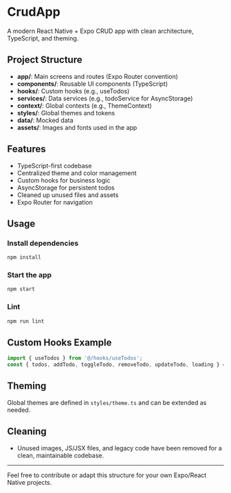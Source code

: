 # CrudApp

A modern React Native + Expo CRUD app with clean architecture, TypeScript, and theming.

## Project Structure

- **app/**: Main screens and routes (Expo Router convention)
- **components/**: Reusable UI components (TypeScript)
- **hooks/**: Custom hooks (e.g., useTodos)
- **services/**: Data services (e.g., todoService for AsyncStorage)
- **context/**: Global contexts (e.g., ThemeContext)
- **styles/**: Global themes and tokens
- **data/**: Mocked data
- **assets/**: Images and fonts used in the app

## Features
- TypeScript-first codebase
- Centralized theme and color management
- Custom hooks for business logic
- AsyncStorage for persistent todos
- Cleaned up unused files and assets
- Expo Router for navigation

## Usage

### Install dependencies
```sh
npm install
```

### Start the app
```sh
npm start
```

### Lint
```sh
npm run lint
```

## Custom Hooks Example

```ts
import { useTodos } from '@/hooks/useTodos';
const { todos, addTodo, toggleTodo, removeTodo, updateTodo, loading } = useTodos();
```

## Theming

Global themes are defined in `styles/theme.ts` and can be extended as needed.

## Cleaning
- Unused images, JS/JSX files, and legacy code have been removed for a clean, maintainable codebase.

---

Feel free to contribute or adapt this structure for your own Expo/React Native projects.
